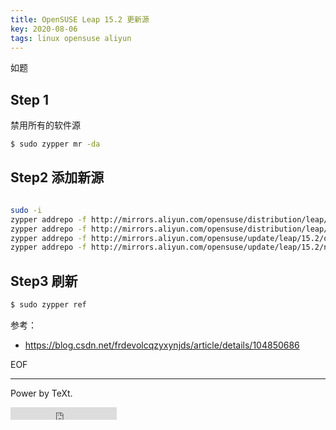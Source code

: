 ```yaml
---
title: OpenSUSE Leap 15.2 更新源
key: 2020-08-06
tags: linux opensuse aliyun 
---
```


如题

<!--more-->

## Step 1

禁用所有的软件源

```bash
$ sudo zypper mr -da
```

## Step2 添加新源

```bash

sudo -i
zypper addrepo -f http://mirrors.aliyun.com/opensuse/distribution/leap/15.2/repo/oss/ aliyun-openSUSE-Leap-15.2-oss
zypper addrepo -f http://mirrors.aliyun.com/opensuse/distribution/leap/15.2/repo/non-oss/ aliyun-openSUSE-Leap-15.2-non-oss
zypper addrepo -f http://mirrors.aliyun.com/opensuse/update/leap/15.2/oss/ aliyun-openSUSE-Update-Leap-15.2-oss
zypper addrepo -f http://mirrors.aliyun.com/opensuse/update/leap/15.2/non-oss/ aliyun-openSUSE-Update-Leap-15.2-non-oss

```
## Step3 刷新

```bash
$ sudo zypper ref

```

参考：

- https://blog.csdn.net/frdevolcqzyxynjds/article/details/104850686




EOF

---

Power by TeXt.

<iframe src="https://ghbtns.com/github-btn.html?user=kitian616&repo=jekyll-TeXt-theme&type=star&count=true" frameborder="0" scrolling="0" width="170px" height="20px"></iframe>





